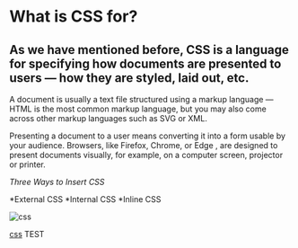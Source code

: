 # What is CSS for? 

## As we have mentioned before, CSS is a language for specifying how documents are presented to users — how they are styled, laid out, etc.

A document is usually a text file structured using a markup language — HTML is the most common markup language, but you may also come across other markup languages such as SVG or XML.

Presenting a document to a user means converting it into a form usable by your audience. Browsers, like Firefox, Chrome, or Edge , are designed to present documents visually, for example, on a computer screen, projector or printer.

*Three Ways to Insert CSS*

*External CSS
*Internal CSS
*Inline CSS 

![css](https://www.freetutorialsplus.com/css-tutorial/images/css-illustration.png)

[ css](https://www.freetutorialsplus.com/css-tutorial/)
TEST